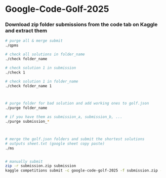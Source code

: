 # Google-Code-Golf-2025

### Download zip folder submissions from the code tab on Kaggle and extract them

```bash
# purge all & merge submit
./qpms

# check all solutions in folder_name
./check folder_name

# check solution 1 in submission
./check 1

# check solution 1 in folder_name
./check folder_name 1



# purge folder for bad solution and add working ones to golf.json
./purge folder_name

# if you have them as submission_a, submission_b, ...
./purge submission_*



# merge the golf.json folders and submit the shortest solutions
# outputs sheet.txt (google sheet copy paste)
./ms


# manually submit
zip -r submission.zip submission
kaggle competitions submit -c google-code-golf-2025 -f submission.zip -m "pro"
```

